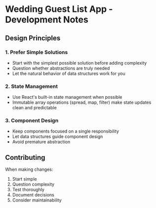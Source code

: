 # Wedding Guest List App - Development Notes

## Design Principles

### 1. Prefer Simple Solutions
- Start with the simplest possible solution before adding complexity
- Question whether abstractions are truly needed
- Let the natural behavior of data structures work for you

### 2. State Management
- Use React's built-in state management when possible
- Immutable array operations (spread, map, filter) make state updates clean and predictable

### 3. Component Design
- Keep components focused on a single responsibility
- Let data structures guide component design
- Avoid premature abstraction

## Contributing

When making changes:
1. Start simple
2. Question complexity
3. Test thoroughly
4. Document decisions
5. Consider maintainability 